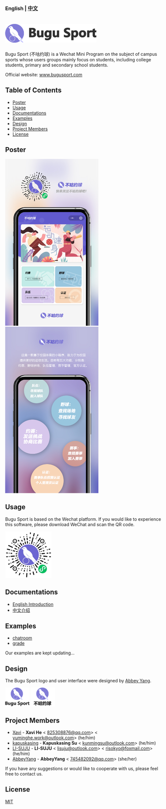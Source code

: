 ### English | [中文](./README_CHINESE.md) 
# <img src='./images/title1.png' height='60'/></br>

Bugu Sport (不咕约球) is a Wechat Mini Program on the subject of campus sports whose users groups mainly focus on students, including college students, primary and secondary school students.

Official website: www.bugusport.com

## Table of Contents
* [Poster](#Poster)
* [Usage](#Usage)
* [Documentations](#Documentations)
* [Examples](#Examples)
* [Design](#Design)
* [Project Members](#Project_Members)
* [License](#License)

## Poster <a name="Poster"></a>

<img src="./images/intro2.jpg" width = "300"  />&emsp; <img src="./images/intro1.jpg" width = "300"  />
## Usage <a name="Usage"></a>

Bugu Sport is based on the Wechat platform. If you would like to experience this software, please download WeChat and scan the QR code.

<img src="./QRcode.JPG" width = "150" height = "150" />

## Documentations <a name="Documentations"></a>

- [English Introduction](./English_introduction)
- [中文介绍](./中文介绍)

## Examples <a name="Examples"></a>

- [chatroom](./examples/chatroom)
- [grade](./examples/grade)

Our examples are kept updating...

## Design <a name="Design"></a>

The Bugu Sport logo and user interface were designed by [Abbey Yang](https://github.com/AbbeyYang).  

<img src="./images/title2.png" height = "60"  /> <img src="./images/title4.png" height = "60"/>


## Project Members <a name="Project_Members"></a>

- [Xavi](https://github.com/HeXavi8) - **Xavi He** &lt; 825308876@qq.com&gt; &lt; yuminghe.work@outlook.com&gt; (he/him)
- [kapuskasing](https://github.com/kapuskasing) - **Kapuskasing Su** &lt; kunmingsu@outlook.com&gt; (he/him)
- [LI-SUJU](https://github.com/LI-SUJU) - **LI-SUJU** &lt; lisuju@outlook.com&gt; &lt; risokyo@foxmail.com&gt; (he/him)
- [AbbeyYang](https://github.com/AbbeyYang) - **AbbeyYang** &lt; 745482092@qq.com&gt; (she/her)

If you have any suggestions or would like to cooperate with us, please feel free to contact us. </br>

## License <a name="License"></a>

[MIT](./LICENSE)
